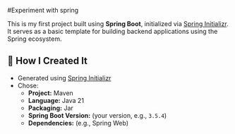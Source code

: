 #Experiment with spring

This is my first project built using **Spring Boot**, initialized via [Spring Initializr](https://start.spring.io/). It serves as a basic template for building backend applications using the Spring ecosystem.

## 🚀 How I Created It

- Generated using [Spring Initializr](https://start.spring.io/)
- Chose:
  - **Project:** Maven
  - **Language:** Java 21
  - **Packaging:** Jar
  - **Spring Boot Version:** (your version, e.g., `3.5.4`)
  - **Dependencies:** (e.g., Spring Web)


